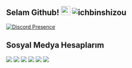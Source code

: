 
## Selam Github! <img src="https://cdn.discordapp.com/emojis/846313577795026945.png" width="25px"> <img src="https://komarev.com/ghpvc/?username=ichbinshizou&label=Ziyaretçi%20Sayısı&color=ff0000" alt="ichbinshizou" />



[![Discord Presence](https://lanyard-profile-readme.vercel.app/api/489764949761982464?theme=dark&bg=18191c&animated=false&hideDiscrim=true&borderRadius=30px)](https://discord.com/users/489764949761982464)

## Sosyal Medya Hesaplarım
<p align="left">
<a href="https://instagram.com/ichbinshizou" target"blank_"><img src="https://img.shields.io/badge/INSTAGRAM-9146FF?style=for-the-badge&logo=instagram&logoColor=white"></a>
<a href="https://twitter.com/ichbinshizou" target"blank_"><img src="https://img.shields.io/badge/Twitter%20-1ed760.svg?&style=for-the-badge&logo=twitter&logoColor=white"></a>
<a href="https://www.youtube.com/channel/UCu5G0lsHae9pZVAZLoJ1GBQ/videos" target"blank_"><img src="https://img.shields.io/badge/YouTube-FF0000?style=for-the-badge&logo=youtube&logoColor=white"></a>   
<a href="https://open.spotify.com/user/31s6edoswpp7c42ng3fjmfkuh2nq" target"blank_"><img src="https://img.shields.io/badge/Spotify%20-1ed760.svg?&style=for-the-badge&logo=spotify&logoColor=white"></a>
<a href="https://twitch.tv/ichbinshizou" target"blank_"><img src="https://img.shields.io/badge/Twitch-9146FF?style=for-the-badge&logo=twitch&logoColor=white"></a>   
<a href="https://discord.com/users/489764949761982464" target"blank_"><img src="https://img.shields.io/badge/Discord-5865f2?style=for-the-badge&logo=discord&logoColor=white"></a>   
</p>
